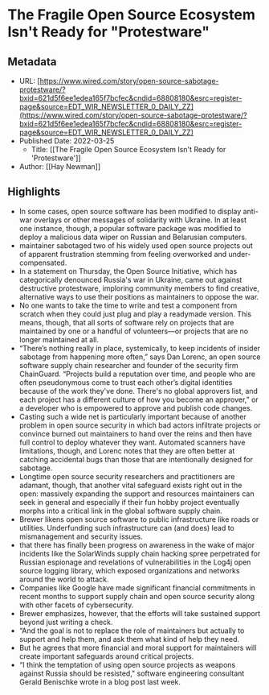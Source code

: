 # The Fragile Open Source Ecosystem Isn't Ready for "Protestware"

## Metadata
* URL: [https://www.wired.com/story/open-source-sabotage-protestware/?bxid=621d5f6ee1edea165f7bcfec&cndid=68808180&esrc=register-page&source=EDT_WIR_NEWSLETTER_0_DAILY_ZZ](https://www.wired.com/story/open-source-sabotage-protestware/?bxid=621d5f6ee1edea165f7bcfec&cndid=68808180&esrc=register-page&source=EDT_WIR_NEWSLETTER_0_DAILY_ZZ)
* Published Date: 2022-03-25
    * Title: [[The Fragile Open Source Ecosystem Isn't Ready for 'Protestware']]
* Author: [[Hay Newman]]

## Highlights
* In some cases, open source software has been modified to display anti-war overlays or other messages of solidarity with Ukraine. In at least one instance, though, a popular software package was modified to deploy a malicious data wiper on Russian and Belarusian computers.
* maintainer sabotaged two of his widely used open source projects out of apparent frustration stemming from feeling overworked and under-compensated.
* In a statement on Thursday, the Open Source Initiative, which has categorically denounced Russia's war in Ukraine, came out against destructive protestware, imploring community members to find creative, alternative ways to use their positions as maintainers to oppose the war.
* No one wants to take the time to write and test a component from scratch when they could just plug and play a readymade version. This means, though, that all sorts of software rely on projects that are maintained by one or a handful of volunteers—or projects that are no longer maintained at all.
* “There’s nothing really in place, systemically, to keep incidents of insider sabotage from happening more often,” says Dan Lorenc, an open source software supply chain researcher and founder of the security firm ChainGuard. “Projects build a reputation over time, and people who are often pseudonymous come to trust each other’s digital identities because of the work they've done. There's no global approvers list, and each project has a different culture of how you become an approver,” or a developer who is empowered to approve and publish code changes.
* Casting such a wide net is particularly important because of another problem in open source security in which bad actors infiltrate projects or convince burned out maintainers to hand over the reins and then have full control to deploy whatever they want. Automated scanners have limitations, though, and Lorenc notes that they are often better at catching accidental bugs than those that are intentionally designed for sabotage.
* Longtime open source security researchers and practitioners are adamant, though, that another vital safeguard exists right out in the open: massively expanding the support and resources maintainers can seek in general and especially if their fun hobby project eventually morphs into a critical link in the global software supply chain.
* Brewer likens open source software to public infrastructure like roads or utilities. Underfunding such infrastructure can (and does) lead to mismanagement and security issues.
* that there has finally been progress on awareness in the wake of major incidents like the SolarWinds supply chain hacking spree perpetrated for Russian espionage and revelations of vulnerabilities in the Log4j open source logging library, which exposed organizations and networks around the world to attack.
* Companies like Google have made significant financial commitments in recent months to support supply chain and open source security along with other facets of cybersecurity.
* Brewer emphasizes, however, that the efforts will take sustained support beyond just writing a check.
* “And the goal is not to replace the role of maintainers but actually to support and help them, and ask them what kind of help they need.
* But he agrees that more financial and moral support for maintainers will create important safeguards around critical projects.
* “I think the temptation of using open source projects as weapons against Russia should be resisted," software engineering consultant Gerald Benischke wrote in a blog post last week.